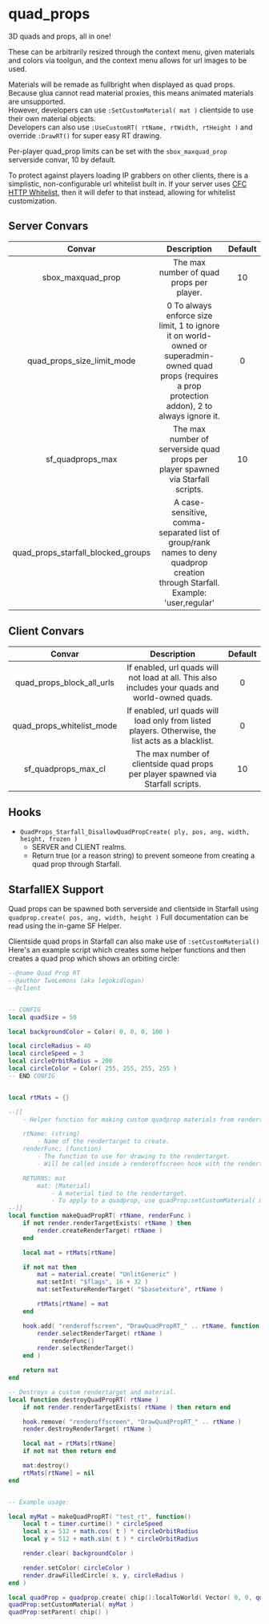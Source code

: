 # quad_props

3D quads and props, all in one!

These can be arbitrarily resized through the context menu, given materials and colors via toolgun, and the context menu allows for url images to be used.

Materials will be remade as fullbright when displayed as quad props. Because glua cannot read material proxies, this means animated materials are unsupported. \
However, developers can use `:SetCustomMaterial( mat )` clientside to use their own material objects. \
Developers can also use `:UseCustomRT( rtName, rtWidth, rtHeight )` and override `:DrawRT()` for super easy RT drawing.

Per-player quad_prop limits can be set with the `sbox_maxquad_prop` serverside convar, 10 by default.

To protect against players loading IP grabbers on other clients, there is a simplistic, non-configurable url whitelist built in.
If your server uses [CFC HTTP Whitelist](https://github.com/CFC-Servers/cfc_cl_http_whitelist), then it will defer to that instead, allowing for whitelist customization.


## Server Convars

| Convar | Description | Default |
| :---: | :---: | :---: |
| sbox_maxquad_prop | The max number of quad props per player. | 10 |
| quad_props_size_limit_mode | 0 To always enforce size limit, 1 to ignore it on world-owned or superadmin-owned quad props (requires a prop protection addon), 2 to always ignore it. | 0 |
| sf_quadprops_max | The max number of serverside quad props per player spawned via Starfall scripts. | 10 |
| quad_props_starfall_blocked_groups | A case-sensitive, comma-separated list of group/rank names to deny quadprop creation through Starfall. Example: 'user,regular' |  |


## Client Convars

| Convar | Description | Default |
| :---: | :---: | :---: |
| quad_props_block_all_urls | If enabled, url quads will not load at all. This also includes your quads and world-owned quads. | 0 |
| quad_props_whitelist_mode | If enabled, url quads will load only from listed players. Otherwise, the list acts as a blacklist. | 0 |
| sf_quadprops_max_cl | The max number of clientside quad props per player spawned via Starfall scripts. | 10 |


## Hooks

- `QuadProps_Starfall_DisallowQuadPropCreate( ply, pos, ang, width, height, frozen )`
  - SERVER and CLIENT realms.
  - Return true (or a reason string) to prevent someone from creating a quad prop through Starfall.


## StarfallEX Support

Quad props can be spawned both serverside and clientside in Starfall using `quadprop.create( pos, ang, width, height )`
Full documentation can be read using the in-game SF Helper.

Clientside quad props in Starfall can also make use of `:setCustomMaterial()`
Here's an example script which creates some helper functions and then creates a quad prop which shows an orbiting circle:

```lua
--@name Quad Prop RT
--@author TwoLemons (aka legokidlogan)
--@client


-- CONFIG
local quadSize = 50

local backgroundColor = Color( 0, 0, 0, 100 )

local circleRadius = 40
local circleSpeed = 3
local circleOrbitRadius = 200
local circleColor = Color( 255, 255, 255, 255 )
-- END CONFIG


local rtMats = {}

--[[
    - Helper function for making custom quadprop materials from rendertargets.

    rtName: (string)
        - Name of the rendertarget to create.
    renderFunc: (function)
        - The function to use for drawing to the rendertarget.
        - Will be called inside a renderoffscreen hook with the rendertarget already selected.

    RETURNS: mat
        mat: (Material)
            - A material tied to the rendertarget.
            - To apply to a quadprop, use quadProp:setCustomMaterial( mat )
--]]
local function makeQuadPropRT( rtName, renderFunc )
    if not render.renderTargetExists( rtName ) then
        render.createRenderTarget( rtName )
    end

    local mat = rtMats[rtName]

    if not mat then
        mat = material.create( "UnlitGeneric" )
        mat:setInt( "$flags", 16 + 32 )
        mat:setTextureRenderTarget( "$basetexture", rtName )

        rtMats[rtName] = mat
    end

    hook.add( "renderoffscreen", "DrawQuadPropRT_" .. rtName, function()
        render.selectRenderTarget( rtName )
            renderFunc()
        render.selectRenderTarget()
    end )

    return mat
end

-- Destroys a custom rendertarget and material.
local function destroyQuadPropRT( rtName )
    if not render.renderTargetExists( rtName ) then return end

    hook.remove( "renderoffscreen", "DrawQuadPropRT_" .. rtName )
    render.destroyRenderTarget( rtName )

    local mat = rtMats[rtName]
    if not mat then return end

    mat:destroy()
    rtMats[rtName] = nil
end


-- Example usage:

local myMat = makeQuadPropRT( "test_rt", function()
    local t = timer.curtime() * circleSpeed
    local x = 512 + math.cos( t ) * circleOrbitRadius
    local y = 512 + math.sin( t ) * circleOrbitRadius

    render.clear( backgroundColor )

    render.setColor( circleColor )
    render.drawFilledCircle( x, y, circleRadius )
end )

local quadProp = quadprop.create( chip():localToWorld( Vector( 0, 0, quadSize / 2 ) ), chip():getAngles(), quadSize, quadSize )
quadProp:setCustomMaterial( myMat )
quadProp:setParent( chip() )
```
